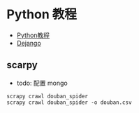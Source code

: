# Python 教程

* [Python教程](https://www.liaoxuefeng.com/wiki/1016959663602400)
* [Dejango](https://developer.mozilla.org/zh-CN/docs/Learn/Server-side/Django)

## scarpy

* todo: 配置 mongo

```
scrapy crawl douban_spider
scrapy crawl douban_spider -o douban.csv
```